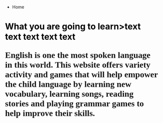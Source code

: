 
<ul class="breadcrumb">
  <li>Home</li>
</ul>

<html>
<body>

<h1 style= <h1> <FONT COLOR="######"font-family:Cooper Black;">What you are going to learn>text text text text text</FONT>

<p style="font-family:Bradley Hand ITC;">English is one the most spoken language in this world. This website offers variety activity and games that will help empower the child language by learning new vocabulary, learning songs, reading stories and playing grammar games to help improve their skills.</p>

<html>
<head>
<style>
#p1 {background-color:hsla(120,100%,50%,0.3);}


<iframe src="https://archive.org/embed/AUDIO1_20171122" width="560" height="384" frameborder="0" webkitallowfullscreen="true" mozallowfullscreen="true" allowfullscreen></iframe>
<img src="http://clipart-library.com/img1/1408703.jpg" />

<hr>
<h2>Learning Materials </h2>

 <li>Listening
 <li>Grammar
 <li>vocabulary 
<li>Reading   




  
 
 
 
  

  

 
  






